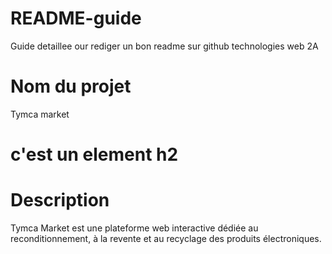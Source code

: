 # README-guide
Guide detaillee our rediger un bon readme sur github 
technologies web 2A
# Nom du projet 
Tymca market
# c'est un element h2 
# Description 
Tymca Market est une plateforme web interactive dédiée au reconditionnement, à la revente et au recyclage des produits électroniques.
